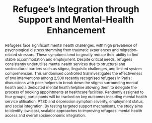 ---
layout: archive
title: "Refugee’s Integration through Support and Mental-Health Enhancement"
collection: research
category: wip
#date: 2024-01-01
#authors: "Alexandre Touw"
#venue: "(Job Market Paper)"
permalink: /research/RISE
toggle_abstract: true
abstract: >
  Refugees face significant mental health challenges, with high prevalence of psychological distress stemming from traumatic experiences and migration-related stressors. These symptoms tend to greatly reduce their ability to find stable accommodation and employment. Despite critical needs, refugees consistently underutilise mental health services due to structural and sociocultural barriers such as stigma, linguistic challenges, and limited system comprehension. This randomised controlled trial investigates the effectiveness of two interventions among 2,500 recently recognised refugees in Paris : discussions with peer-helpers to break down the stigma surrounding mental health and a dedicated mental health helpline allowing them to delegate the process of booking appointments at healthcare facilities. Randomly assigned to four groups, participants will be tracked on key outcomes including mental health service utilisation, PTSD and depression symptom severity, employment status, and social integration. By testing targeted support mechanisms, the study aims to identify low-cost, scalable approaches to improving refugees’ mental health access and overall socioeconomic integration.
coauthors: "*with [Jérôme Valette](https://sites.google.com/view/valettejerome/home?authuser=0), [Flore Gubert](https://leda.dauphine.fr/fr/membre/detail-cv/profile/flore-gubert.html) and [Marie-Caroline Saglio-Yatzimirsky](https://www.icmigrations.cnrs.fr/directory/saglio-yatzimirsky-marie-caroline/)*"
weight: 2
links:
#  - label: "AEA RCT Registry"
#    url: "https://www.socialscienceregistry.org/trials/12656"
  - label: "J-PAL Page"
    url: "https://www.povertyactionlab.org/initiative-project/mental-health-and-socioeconomic-integration-refugees-effects-peer-support"
---